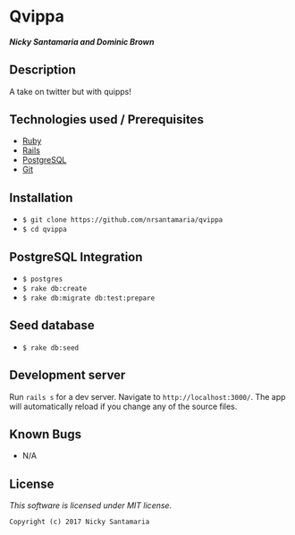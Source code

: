 # Qvippa

#### _Nicky Santamaria and Dominic Brown_

## Description

A take on twitter but with quipps!

## Technologies used / Prerequisites

* [Ruby](https://www.ruby-lang.org/en/downloads/)
* [Rails](http://rubyonrails.org/)
* [PostgreSQL](https://www.postgresql.org/docs/9.2/static/app-psql.html)
* [Git](https://git-scm.com/)

## Installation

* `$ git clone https://github.com/nrsantamaria/qvippa`
* `$ cd qvippa`

## PostgreSQL Integration
* `$ postgres`
* `$ rake db:create`
* `$ rake db:migrate db:test:prepare`

## Seed database
* `$ rake db:seed`

## Development server

Run `rails s` for a dev server. Navigate to `http://localhost:3000/`. The app will automatically reload if you change any of the source files.

## Known Bugs
* N/A

## License

*This software is licensed under MIT license.*

```
Copyright (c) 2017 Nicky Santamaria
```
